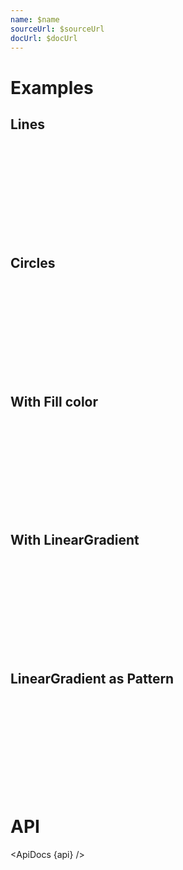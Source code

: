 ```yaml
---
name: $name
sourceUrl: $sourceUrl
docUrl: $docUrl
---
```


<script lang="ts">
	import { ApiDocs } from 'svelte-ux';

	import api from '$lib/components/Pattern.svelte?raw&sveld';

	import Chart, { Svg } from '$lib/components/Chart.svelte';

	import Arc from '$lib/components/Arc.svelte';
	import LinearGradient from '$lib/components/LinearGradient.svelte';
	import Pattern from '$lib/components/Pattern.svelte';

	import Preview from '$lib/docs/Preview.svelte';
</script>

# Examples

## Lines

<Preview>
	<div class="h-[334px] p-4 border rounded">
		<Chart>
			<Svg>
				<Pattern id="line-pattern-1" width={4} height={4}>
					<line x2="100%" stroke="black" />
				</Pattern>
				<Pattern id="line-pattern-2" width={4} height={4}>
					<line y2="100%" stroke="black" />
				</Pattern>
				<Pattern id="line-pattern-3" width={4} height={4}>
					<line x2="100%" stroke="black" />
					<line y2="100%" stroke="black" />
				</Pattern>
				<Pattern id="line-pattern-4" width={8} height={8}>
					<line x1={8} y2={8} stroke="black" />
				</Pattern>
				<Pattern id="line-pattern-5" width={8} height={8}>
					<line x2={8} y2={8} stroke="black" />
				</Pattern>
				<Pattern id="line-pattern-6" width={8} height={8}>
					<line x1={8} y2={8} stroke="black" />
					<line x2={8} y2={8} stroke="black" />
				</Pattern>
				{#each { length: 6 } as _, i}
					<rect x={0 + (i * 120)} y={0} width={100} height={300} rx={8} fill="url(#line-pattern-{i + 1})" stroke="black" />
				{/each}
    		</Svg>
    	</Chart>
    </div>
</Preview>

## Circles

<Preview>
	<div class="h-[334px] p-4 border rounded">
		<Chart>
			<Svg>
				<Pattern id="circle-pattern-1" width={4} height={4}>
					<circle cx={2} cy={2} r={1} />
				</Pattern>
				<Pattern id="circle-pattern-2" width={8} height={8}>
					<circle cx={4} cy={4} r={1} />
				</Pattern>
				<Pattern id="circle-pattern-3" width={8} height={8}>
					<circle cx={4} cy={4} r={2} />
				</Pattern>
				<Pattern id="circle-pattern-4" width={8} height={8}>
					<circle cx={4} cy={4} r={2} />
					<circle cx={0} cy={0} r={2} />
					<circle cx={0} cy={8} r={2} />
					<circle cx={8} cy={0} r={2} />
					<circle cx={8} cy={8} r={2} />
				</Pattern>
				<Pattern id="circle-pattern-5" width={8} height={8} >
					<circle cx={4} cy={4} r={1} />
					<circle cx={0} cy={0} r={1} />
					<circle cx={0} cy={8} r={1} />
					<circle cx={8} cy={0} r={1} />
					<circle cx={8} cy={8} r={1} />
				</Pattern>
				<Pattern id="circle-pattern-6" width={8} height={8}>
					<circle cx={4} cy={4} r={2} fill="#0003" />
				</Pattern>
				{#each { length: 6 } as _, i}
					<rect x={0 + (i * 120)} y={0} width={100} height={300} rx={8} fill="url(#circle-pattern-{i + 1})" stroke="black" />
				{/each}
    		</Svg>
    	</Chart>
    </div>
</Preview>

## With Fill color

<Preview>
	<div class="h-[334px] p-4 border rounded">
		<Chart>
			<Svg>
				<Pattern id="fill-pattern-1" width={4} height={4} >
					<rect width={4} height={4} fill="hsl(20 100% 50%)" />
					<circle cx={2} cy={2} r={1} fill="#fff4" />
				</Pattern>
				<Pattern id="fill-pattern-2" width={8} height={8} >
					<rect width={8} height={8} fill="hsl(150 100% 45%)" />
					<circle cx={4} cy={4} r={1} fill="#fff9" />
				</Pattern>
				<Pattern id="fill-pattern-3" width={8} height={8} >
					<rect width={8} height={8} fill="hsl(210 100% 50%)" />
					<circle cx={4} cy={4} r={1} fill="#fff9" />
					<circle cx={0} cy={0} r={1} fill="#fff9" />
					<circle cx={0} cy={8} r={1} fill="#fff9" />
					<circle cx={8} cy={0} r={1} fill="#fff9" />
					<circle cx={8} cy={8} r={1} fill="#fff9" />
				</Pattern>
				<Pattern id="fill-pattern-4" width={8} height={8} >
					<rect width={8} height={8} fill="hsl(260 100% 50%)" />
					<circle cx={4} cy={4} r={2} fill="#fff9" />
					<circle cx={0} cy={0} r={2} fill="#fff9" />
					<circle cx={0} cy={8} r={2} fill="#fff9" />
					<circle cx={8} cy={0} r={2} fill="#fff9" />
					<circle cx={8} cy={8} r={2} fill="#fff9" />
				</Pattern>
				<Pattern id="fill-pattern-5" width={4} height={4} >
					<rect width={4} height={4} fill="hsl(40 100% 50%)" />
					<line x2="100%" stroke="#fff9" />
				</Pattern>
				<Pattern id="fill-pattern-6" width={4} height={4} >
					<rect width={4} height={4} fill="hsl(360 100% 40%)" />
					<line x2="100%" stroke="#0003" />
					<line y2="100%" stroke="#0003" />
				</Pattern>
				{#each { length: 6 } as _, i}
					<rect x={0 + (i * 120)} y={0} width={100} height={300} rx={8} fill="url(#fill-pattern-{i + 1})" />
				{/each}
    		</Svg>
    	</Chart>
    </div>
</Preview>

## With LinearGradient

<Preview>
	<div class="h-[334px] p-4 border rounded">
		<Chart>
			<Svg>
				<LinearGradient id="gradient-1" from="hsl(60 100% 50%)" to="hsl(30 100% 40%)" />
				<LinearGradient id="gradient-2" from="hsl(60 100% 50%)" to="hsl(140 100% 40%)" rotate={45} />
				<LinearGradient id="gradient-3" from="hsl(195 100% 50%)" to="hsl(270 100% 30%)" vertical />
				<LinearGradient id="gradient-4" from="hsl(60 100% 50%)" to="hsl(30 100% 40%)" />
				<LinearGradient id="gradient-5" from="hsl(60 100% 50%)" to="hsl(140 100% 40%)" rotate={45} />
				<LinearGradient id="gradient-6" from="hsl(195 100% 50%)" to="hsl(270 100% 30%)" vertical />
				<Pattern id="gradient-with-pattern-1" width={4} height={4} >
					<circle cx={2} cy={2} r={1} fill="#fff9" />
				</Pattern>
				<Pattern id="gradient-with-pattern-2" width={8} height={8} >
					<circle cx={4} cy={4} r={1} fill="#fff9" />
				</Pattern>
				<Pattern id="gradient-with-pattern-3" width={8} height={8} >
					<circle cx={4} cy={4} r={1} fill="#fff9" />
					<circle cx={0} cy={0} r={1} fill="#fff9" />
					<circle cx={0} cy={8} r={1} fill="#fff9" />
					<circle cx={8} cy={0} r={1} fill="#fff9" />
					<circle cx={8} cy={8} r={1} fill="#fff9" />
				</Pattern>
				<Pattern id="gradient-with-pattern-4" width={8} height={8} >
					<circle cx={4} cy={4} r={2} fill="#fff9" />
					<circle cx={0} cy={0} r={2} fill="#fff9" />
					<circle cx={0} cy={8} r={2} fill="#fff9" />
					<circle cx={8} cy={0} r={2} fill="#fff9" />
					<circle cx={8} cy={8} r={2} fill="#fff9" />
				</Pattern>
				<Pattern id="gradient-with-pattern-5" width={4} height={4} >
					<line x2="100%" stroke="#fff9" />
				</Pattern>
				<Pattern id="gradient-with-pattern-6" width={4} height={4} >
					<line x2="100%" stroke="#0003" />
					<line y2="100%" stroke="#0003" />
				</Pattern>
				{#each { length: 6 } as _, i}
					<rect x={0 + (i * 120)} y={0} width={100} height={300} rx={8} fill="url(#gradient-{i + 1})" />
					<rect x={0 + (i * 120)} y={0} width={100} height={300} rx={8} fill="url(#gradient-with-pattern-{i + 1})" />
				{/each}
    		</Svg>
    	</Chart>
    </div>
</Preview>

## LinearGradient as Pattern

<Preview>
	<div class="h-[334px] p-4 border rounded">
		<Chart>
			<Svg>
				<LinearGradient id="gradient-1" from="hsl(60 100% 50%)" to="hsl(30 100% 40%)" />
				<LinearGradient id="gradient-2" from="hsl(60 100% 50%)" to="hsl(140 100% 40%)" rotate={45} />
				<LinearGradient id="gradient-3" from="hsl(195 100% 50%)" to="hsl(270 100% 30%)" vertical />
				<Pattern id="gradient-pattern-1" width={4} height={4} >
					<rect width={4} height={4} fill=url(#gradient-1)>
				</Pattern>
				<Pattern id="gradient-pattern-2" width={4} height={4} >
					<rect width={4} height={4} fill=url(#gradient-2)>
				</Pattern>
				<Pattern id="gradient-pattern-3" width={4} height={4} >
					<rect width={4} height={4} fill=url(#gradient-3)>
				</Pattern>
				<Pattern id="gradient-pattern-4" width={8} height={8} >
					<rect width={8} height={8} fill=url(#gradient-1)>
				</Pattern>
				<Pattern id="gradient-pattern-5" width={8} height={8} >
					<rect width={8} height={8} fill=url(#gradient-2)>
				</Pattern>
				{#each { length: 5 } as _, i}
					<rect x={0 + (i * 120)} y={0} width={100} height={300} rx={8} fill="url(#gradient-pattern-{i + 1})" />
				{/each}
    		</Svg>
    	</Chart>
    </div>
</Preview>

# API

<ApiDocs {api} />
